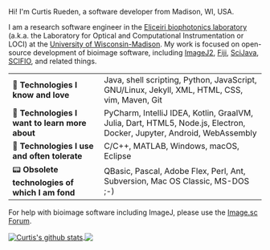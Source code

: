 Hi! I'm Curtis Rueden, a software developer from Madison, WI, USA.

I am a research software engineer in the
[Eliceiri biophotonics laboratory](https://eliceirilab.org) (a.k.a. the
Laboratory for Optical and Computational Instrumentation or LOCI) at the
[University of Wisconsin-Madison](https://wisc.edu).
My work is focused on open-source development of bioimage software, including
[ImageJ2](https://imagej.net/), [Fiji](https://fiji.sc),
[SciJava](https://scijava.org), [SCIFIO](https://scif.io), and related things.

|   |   |
|---|---|
| 🚀 __Technologies I know and love__             | Java, shell scripting, Python, JavaScript, GNU/Linux, Jekyll, XML, HTML, CSS, vim, Maven, Git |
| 🌱 __Technologies I want to learn more about__  | PyCharm, IntelliJ IDEA, Kotlin, GraalVM, Julia, Dart, HTML5, Node.js, Electron, Docker, Jupyter, Android, WebAssembly |
| 🥴 __Technologies I use and often tolerate__    | C/C++, MATLAB, Windows, macOS, Eclipse |
| 📟 __Obsolete technologies of which I am fond__ | QBasic, Pascal, Adobe Flex, Perl, Ant, Subversion, Mac OS Classic, MS-DOS ;-) |

For help with bioimage software including ImageJ, please use the
[Image.sc Forum](https://forum.image.sc).

<a href="https://github.com/anuraghazra/github-readme-stats">
  <img align="center" src="https://github-readme-stats.vercel.app/api?username=ctrueden&show_icons=true&include_all_commits=true" alt="Curtis's github stats" />
</a>
<a href="https://github.com/anuraghazra/github-readme-stats">
  <img align="center" src="https://github-readme-stats.vercel.app/api/top-langs/?username=ctrueden&layout=compact" />
</a>

